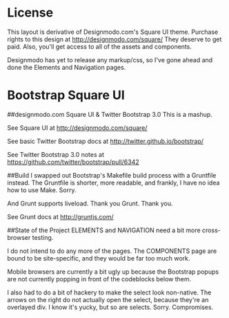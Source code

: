 License
========================
This layout is derivative of Designmodo.com's Square UI theme. Purchase rights to this design at http://designmodo.com/square/ They deserve to get paid. Also, you'll get access to all of the assets and components.

Designmodo has yet to release any markup/css, so I've gone ahead and done the Elements and Navigation pages.

Bootstrap Square UI
========================

##designmodo.com Square UI & Twitter Bootstrap 3.0
This is a mashup.

See Square UI at http://designmodo.com/square/

See basic Twitter Bootstrap docs at http://twitter.github.io/bootstrap/

See Twitter Bootstrap 3.0 notes at https://github.com/twitter/bootstrap/pull/6342

##Build
I swapped out Bootstrap's Makefile build process with a Gruntfile instead. The Gruntfile is shorter, more readable, and frankly, I have no idea how to use Make. Sorry.

And Grunt supports liveload. Thank you Grunt. Thank you.

See Grunt docs at http://gruntjs.com/

##State of the Project
ELEMENTS and NAVIGATION need a bit more cross-browser testing.

I do not intend to do any more of the pages. The COMPONENTS page are bound to be site-specific, and they would be far too much work.

Mobile browsers are currently a bit ugly up because the Bootstrap popups are not currently popping in front of the codeblocks below them.

I also had to do a bit of hackery to make the select look non-native. The arrows on the right do not actually open the select, because they're an overlayed div. I know it's yucky, but so are selects. Sorry. Compromises.
